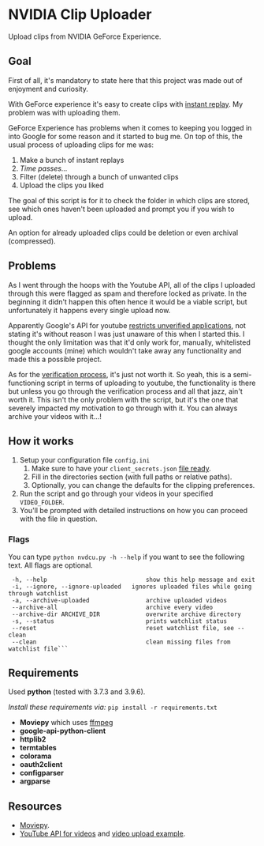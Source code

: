 # NVIDIA Clip Uploader

Upload clips from NVIDIA GeForce Experience.

## Goal

First of all, it's mandatory to state here that this project was made out of enjoyment and curiosity.

With GeForce experience it's easy to create clips with [instant replay](https://www.nvidia.com/en-us/geforce/geforce-experience/shadowplay/). My problem was with uploading them.

GeForce Experience has problems when it comes to keeping you logged in into Google for some reason and it started to bug me. On top of this, the usual process of uploading clips for me was:

1. Make a bunch of instant replays
2. _Time passes..._
3. Filter (delete) through a bunch of unwanted clips
4. Upload the clips you liked

The goal of this script is for it to check the folder in which clips are stored, see which ones haven't been uploaded and prompt you if you wish to upload.

An option for already uploaded clips could be deletion or even archival (compressed).

## Problems

As I went through the hoops with the Youtube API, all of the clips I uploaded through this were flagged as spam and therefore locked as private. In the beginning it didn't happen this often hence it would be a viable script, but unfortunately it happens every single upload now.

Apparently Google's API for youtube [restricts unverified applications](https://support.google.com/youtube/answer/7300965), not stating it's without reason I was just unaware of this when I started this. I thought the only limitation was that it'd only work for, manually, whitelisted google accounts (mine) which wouldn't take away any functionality and made this a possible project.

As for the [verification process](https://support.google.com/cloud/answer/9110914?hl=en#zippy=%2Csteps-to-prepare-for-verification), it's just not worth it. So yeah, this is a semi-functioning script in terms of uploading to youtube, the functionality is there but unless you go through the verification process and all that jazz, ain't worth it. This isn't the only problem with the script, but it's the one that severely impacted my motivation to go through with it. You can always archive your videos with it...! 

## How it works

1. Setup your configuration file `config.ini`
   1. Make sure to have your `client_secrets.json` [file ready](https://developers.google.com/youtube/registering_an_application).
   2. Fill in the directories section (with full paths or relative paths).
   3. Optionally, you can change the defaults for the clipping preferences.
2. Run the script and go through your videos in your specified `VIDEO_FOLDER`.
3. You'll be prompted with detailed instructions on how you can proceed with the file in question.

### Flags

You can type `python nvdcu.py -h --help` if you want to see the following text. All flags are optional.

 ```
  -h, --help            				show this help message and exit
  -i, --ignore, --ignore-uploaded	ignores uploaded files while going through watchlist
  -a, --archive-uploaded				archive uploaded videos
  --archive-all         				archive every video
  --archive-dir ARCHIVE_DIR 			overwrite archive directory
  -s, --status          				prints watchlist status
  --reset               				reset watchlist file, see --clean
  --clean               				clean missing files from watchlist file```
 ```


## Requirements

Used **python** (tested with 3.7.3 and 3.9.6).

_Install these requirements via:_ `pip install -r requirements.txt`

- **Moviepy** which uses [ffmpeg](https://ffmpeg.org/)
- **google-api-python-client**
- **httplib2**
- **termtables**
- **colorama**
- **oauth2client**
- **configparser**
- **argparse**

## Resources

- [Moviepy](https://github.com/Zulko/moviepy).
- [YouTube API for videos](https://developers.google.com/resources/api-libraries/documentation/youtube/v3/python/latest/youtube_v3.videos.html) and [video upload example](https://developers.google.com/youtube/v3/guides/uploading_a_video).
